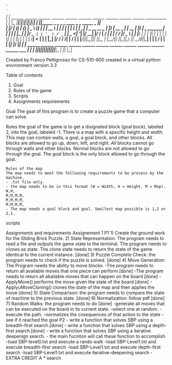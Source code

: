                                                                                              
    _                                                                                      _   
  _| |_ ______ ______ ______ ______ ______ ______ ______ ______ ______ ______ __________ _| |_ 
 |_   _|______|______|______|______|______|______|______|______|______|______|__________|_   _|
   |_|_____ _ _     _ _               ____       _      _      _____               _      |_|  
   | |/ ____| (_)   | (_)             |  _ \     (_)    | |    |  __ \             | |    | | 
   | | (___ | |_  __| |_ _ __   __ _  | |_) |_ __ _  ___| | __ | |__) |   _ _______| | ___| | 
   | |\___ \| | |/ _` | | '_ \ / _` | |  _ <| '__| |/ __| |/ / |  ___/ | | |_  /_  / |/ _ \ | 
   | |____) | | | (_| | | | | | (_| | | |_) | |  | | (__|   <  | |   | |_| |/ / / /| |  __/ | 
   | |_____/|_|_|\__,_|_|_| |_|\__, | |____/|_|  |_|\___|_|\_\ |_|    \__,_/___/___|_|\___| | 
   | |                          __/ |                                                     | | 
   |_|                         |___/                                                      |_| 
  _| |_ ______ ______ ______ ______ ______ ______ ______ ______ ______ ______ ______ ___ _| |_ 
 |_   _|______|______|______|______|______|______|______|______|______|______|______|___|_   _|
   |_|                                                                                    |_|  
                                                                                             
                                                                                             
 Created by Franco Pettigrosso
 for CS-510-900
 created in a virtual python environment version 3.3

Table of contents
1) Goal
2) Rules of the game
3) Scripts
4) Assignments requirements

Goal
    The goal of this program is to create a puzzle game that a computer can solve.

Rules
    the goal of the game is to get a disignated block (goal bock), labeled 2, into the goal, labeled -1.
    There is a map with a specific height and width. This map can contain walls, a goal, a goal block,
    and other blocks. All blocks are allowed to go up, down, left, and right. All blocks cannot go through
    walls and other blocks. Normal blocks are not allowed to go through the goal. The goal block is the
    only block allowed to go through the goal.

    Rules of the map
    The map needs to meet the following requirements to be process by the machine.
    - .txt file only.
    - the map needs to be in this format (W = Width, H = Height, M = Map).
    W,H,
    M,M,M,M,
    M,M,M,M,
    M,M,M,M,
    - The map needs a goal block and goal. Smallest map possible is 1,2 or 2,1.

scripts


Assignments and requirements
    Assignement 1 
    P1
        1) Create the ground work for the Sliding Brick Puzzle.
        2) State Representation: The program needs to read a file and outputs the game state
        to the terminal. The program needs to clones as state. The clone state needs to return
        the state of the game identical to the current instance. [done]
        3) Puzzle Complete Check: the program needs to check if the puzzle is solved. [done]
        4) Move Generation: The Program needs the ability to move blocks.
            -The program needs to return all available moves that one piece can perform [done]
            -The program needs to return all abailable moves that can happen on the board [done]
            -ApplyMove() performs the move given the state of the board [done]
            -ApplyuMoveCloning() clones the state of the map and then applies the move [done]
        5) State Comparison: the program needs to compare the state of machine to the previous
            state. [done]
        6) Normalization: follow pdf [done]
        7) Random Walks: the program needs to do [done]
            -generate all moves that can be executed on the board in its current state.
            -select one at random.
            -execute the path.
            -normalizes the cosequences of that action to the state
            -see if it reached the goal
    P2
        - write a function that solves SBP using a breadth-first search.[done]
        - write a function that solves SBP using a depth-first search.[done]
        - write a function that solves SBP using a iterative deepenign search.
        - the main fucniton will call these function to accomplish
            -load SBP-level0.txt and execute a rando walk
            -load SBP-Level1.txt and execute breadth-first search
            -load SBP-Level1.txt and execute depth-first search
            -load SBP-Level1.txt and execute iterative-deepening search
        - EXTRA CREDIT A * search
